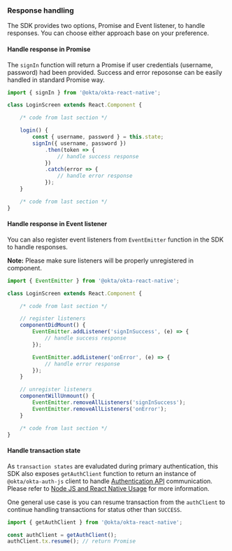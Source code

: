 ### Response handling

The SDK provides two options, Promise and Event listener, to handle responses. You can choose either approach base on your preference.

#### Handle response in Promise

The `signIn` function will return a Promise if user credentials (username, password) had been provided. Success and error reposonse can be easily handled in standard Promise way.

```javascript
import { signIn } from '@okta/okta-react-native';

class LoginScreen extends React.Component {

    /* code from last section */

    login() {
        const { username, password } = this.state;
        signIn({ username, password })
            .then(token => {
                // handle success response
            })
            .catch(error => {
                // handle error response
            });
    }

    /* code from last section */
}
```

#### Handle response in Event listener

You can also register event listeners from `EventEmitter` function in the SDK to handle responses. 

**Note:** Please make sure listeners will be properly unregistered in component.

```javascript
import { EventEmitter } from '@okta/okta-react-native';

class LoginScreen extends React.Component {

    /* code from last section */

    // register listeners
    componentDidMount() {
        EventEmitter.addListener('signInSuccess', (e) => {
            // handle success response
        });

        EventEmitter.addListener('onError', (e) => {
            // handle error response
        });
    }

    // unregister listeners
    componentWillUnmount() {
        EventEmitter.removeAllListeners('signInSuccess');
        EventEmitter.removeAllListeners('onError');
    }

    /* code from last section */
}
```

#### Handle transaction state

As `transaction states` are evaludated during primary authentication, this SDK also exposes `getAuthClient` function to return an instance of `@okta/okta-auth-js` client to handle [Authentication API](https://developer.okta.com/docs/reference/api/authn/) communication. Please refer to [Node JS and React Native Usage](https://github.com/okta/okta-auth-js#node-js-and-react-native-usage) for more information.

One general use case is you can resume transaction from the `authClient` to continue handling transactions for status other than `SUCCESS`.

```javascript
import { getAuthClient } from '@okta/okta-react-native';

const authClient = getAuthClient();
authClient.tx.resume(); // return Promise
```

